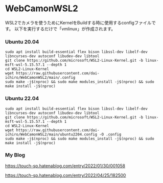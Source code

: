 # WebCamonWSL2

WSL2でカメラを使うためにKernelをBuildする時に使用するconfigファイルです。
以下を実行するだけで「vmlinux」が作成されます。

### Ubuntu 20.04
~~~
sudo apt install build-essential flex bison libssl-dev libelf-dev libncurses-dev autoconf libudev-dev libtool
git clone https://github.com/microsoft/WSL2-Linux-Kernel.git -b linux-msft-wsl-5.15.57.1 --depth 1
cd WSL2-Linux-Kernel
wget https://raw.githubusercontent.com/dai-ichiro/WebCamonWSL2/main/.config
sudo make -j$(nproc) && sudo make modules_install -j$(nproc) && sudo make install -j$(nproc)
~~~

### Ubuntu 22.04
~~~
sudo apt install build-essential flex bison libssl-dev libelf-dev libncurses-dev autoconf libudev-dev libtool
git clone https://github.com/microsoft/WSL2-Linux-Kernel.git -b linux-msft-wsl-5.15.57.1 --depth 1
cd WSL2-Linux-Kernel
wget https://raw.githubusercontent.com/dai-ichiro/WebCamonWSL2/main/ubuntu2204.config -O .config
sudo make -j$(nproc) && sudo make modules_install -j$(nproc) && sudo make install -j$(nproc)
~~~

### My Blog
https://touch-sp.hatenablog.com/entry/2022/01/30/001058

https://touch-sp.hatenablog.com/entry/2022/04/25/182500
